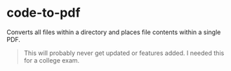 # code-to-pdf

Converts all files within a directory and places file contents within a single PDF.

> This will probably never get updated or features added. I needed this for a college exam.
